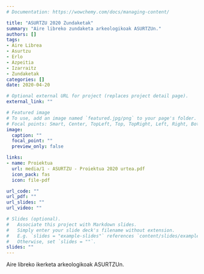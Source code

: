 ```yaml
---
# Documentation: https://wowchemy.com/docs/managing-content/

title: "ASURTZU 2020 Zundaketak"
summary: "Aire libreko zundaketa arkeologikoak ASURTZUn."
authors: []
tags: 
- Aire Librea
- Asurtzu
- Erlo
- Azpeitia
- Izarraitz
- Zundaketak
categories: []
date: 2020-04-20

# Optional external URL for project (replaces project detail page).
external_link: ""

# Featured image
# To use, add an image named `featured.jpg/png` to your page's folder.
# Focal points: Smart, Center, TopLeft, Top, TopRight, Left, Right, BottomLeft, Bottom, BottomRight.
image:
  caption: ""
  focal_point: ""
  preview_only: false

links:
- name: Proiektua
  url: media/1 - ASURTZU - Proiektua 2020 urtea.pdf
  icon_pack: fas
  icon: file-pdf

url_code: ""
url_pdf: ""
url_slides: ""
url_video: ""

# Slides (optional).
#   Associate this project with Markdown slides.
#   Simply enter your slide deck's filename without extension.
#   E.g. `slides = "example-slides"` references `content/slides/example-slides.md`.
#   Otherwise, set `slides = ""`.
slides: ""
---
```


Aire libreko ikerketa arkeologikoak ASURTZUn.
